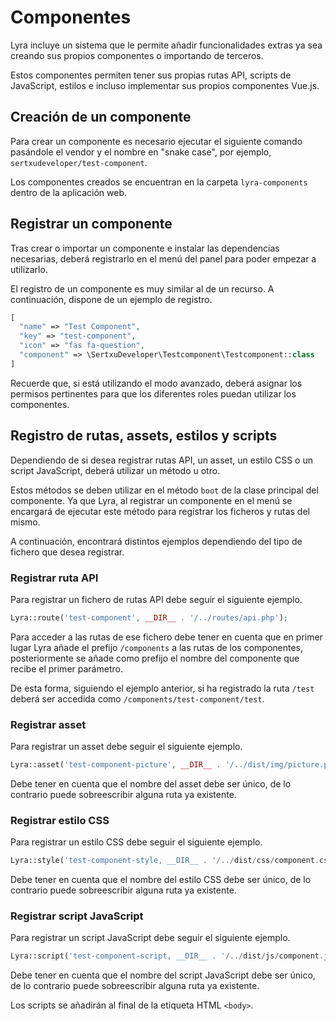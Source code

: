 # Componentes

Lyra incluye un sistema que le permite añadir funcionalidades extras ya sea creando sus propios componentes o importando de terceros.

Estos componentes permiten tener sus propias rutas API, scripts de JavaScript, estilos e incluso implementar sus propios componentes Vue.js.

## Creación de un componente

Para crear un componente es necesario ejecutar el siguiente comando pasándole el vendor y el nombre en "snake case", por ejemplo, `sertxudeveloper/test-component`.

Los componentes creados se encuentran en la carpeta `lyra-components` dentro de la aplicación web.

## Registrar un componente

Tras crear o importar un componente e instalar las dependencias necesarias, deberá registrarlo en el menú del panel para poder empezar a utilizarlo.

El registro de un componente es muy similar al de un recurso. A continuación, dispone de un ejemplo de registro.

``` php
[
  "name" => "Test Component",
  "key" => "test-component",
  "icon" => "fas fa-question",
  "component" => \SertxuDeveloper\Testcomponent\Testcomponent::class
]
```

Recuerde que, si está utilizando el modo avanzado, deberá asignar los permisos pertinentes para que los diferentes roles puedan utilizar los componentes.

## Registro de rutas, assets, estilos y scripts

Dependiendo de si desea registrar rutas API, un asset, un estilo CSS o un script JavaScript, deberá utilizar un método u otro.

Estos métodos se deben utilizar en el método `boot` de la clase principal del componente. Ya que Lyra, al registrar un componente en el menú se encargará de ejecutar este método para registrar los ficheros y rutas del mismo.

A continuación, encontrará distintos ejemplos dependiendo del tipo de fichero que desea registrar.

### Registrar ruta API

Para registrar un fichero de rutas API debe seguir el siguiente ejemplo.

``` php
Lyra::route('test-component', __DIR__ . '/../routes/api.php');
```

Para acceder a las rutas de ese fichero debe tener en cuenta que en primer lugar Lyra añade el prefijo `/components` a las rutas de los componentes, posteriormente se añade como prefijo el nombre del componente que recibe el primer parámetro.

De esta forma, siguiendo el ejemplo anterior, si ha registrado la ruta `/test` deberá ser accedida como `/components/test-component/test`.

### Registrar asset

Para registrar un asset debe seguir el siguiente ejemplo.

``` php
Lyra::asset('test-component-picture', __DIR__ . '/../dist/img/picture.png');
```

Debe tener en cuenta que el nombre del asset debe ser único, de lo contrario puede sobreescribir alguna ruta ya existente.

### Registrar estilo CSS

Para registrar un estilo CSS debe seguir el siguiente ejemplo.

``` php
Lyra::style('test-component-style, __DIR__ . '/../dist/css/component.css');
```

Debe tener en cuenta que el nombre del estilo CSS debe ser único, de lo contrario puede sobreescribir alguna ruta ya existente.

### Registrar script JavaScript

Para registrar un script JavaScript debe seguir el siguiente ejemplo.

``` php
Lyra::script('test-component-script, __DIR__ . '/../dist/js/component.js);
```

Debe tener en cuenta que el nombre del script JavaScript debe ser único, de lo contrario puede sobreescribir alguna ruta ya existente.

Los scripts se añadirán al final de la etiqueta HTML `<body>`.
